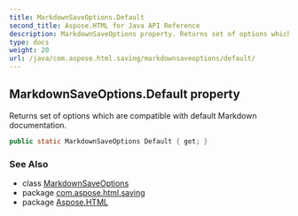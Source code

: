```yaml
---
title: MarkdownSaveOptions.Default
second_title: Aspose.HTML for Java API Reference
description: MarkdownSaveOptions property. Returns set of options which are compatible with default Markdown documentation
type: docs
weight: 20
url: /java/com.aspose.html.saving/markdownsaveoptions/default/
---
```

## MarkdownSaveOptions.Default property

Returns set of options which are compatible with default Markdown documentation.

```java
public static MarkdownSaveOptions Default { get; }
```

### See Also

* class [MarkdownSaveOptions](../)
* package [com.aspose.html.saving](../../markdownsaveoptions/)
* package [Aspose.HTML](../../../)
